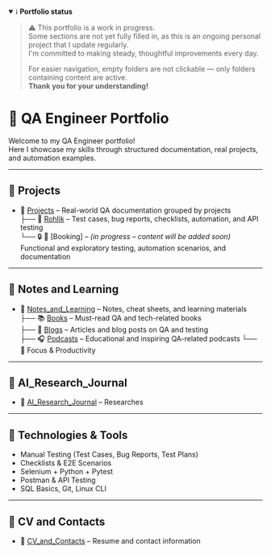 <details open>
<summary>ℹ️ <strong>Portfolio status</strong></summary>

> ⚠️ This portfolio is a work in progress.  
> Some sections are not yet fully filled in, as this is an ongoing personal project that I update regularly.  
> I'm committed to making steady, thoughtful improvements every day.  
>  
> For easier navigation, empty folders are not clickable — only folders containing content are active.  
> **Thank you for your understanding!**

</details>


# 💼 QA Engineer Portfolio

Welcome to my QA Engineer portfolio!  
Here I showcase my skills through structured documentation, real projects, and automation examples.

---

## 📁 Projects

- 📂 [Projects](./Projects) – Real-world QA documentation grouped by projects  
  ├── 🛒 [Rohlik](./Projects/Rohlik) – Test cases, bug reports, checklists, automation, and API testing  
  └── 🔒 🏨 [Booking] – *(in progress – content will be added soon)* Functional and exploratory testing, automation scenarios, and documentation

---

## 🧠 Notes and Learning

- 📂 [Notes_and_Learning](./Notes_and_Learning) – Notes, cheat sheets, and learning materials  
  ├── 📚 [Books](./Notes_and_Learning/Books) – Must-read QA and tech-related books  
  ├── 📝 [Blogs](./Notes_and_Learning/Blogs) – Articles and blog posts on QA and testing  
  ├── 🎧 [Podcasts](./Notes_and_Learning/Podcasts) – Educational and inspiring QA-related podcasts
  └── 🧘 Focus & Productivity
  
---

## 🔬 AI_Research_Journal

- 📂 [AI_Research_Journal](./AI_Research_Journal) – Researches
  
---

## 🔧 Technologies & Tools

- Manual Testing (Test Cases, Bug Reports, Test Plans)
- Checklists & E2E Scenarios
- Selenium + Python + Pytest
- Postman & API Testing
- SQL Basics, Git, Linux CLI
  
---

## 🧾 CV and Contacts

- 📄 [CV_and_Contacts](./CV_and_Contacts) – Resume and contact information


